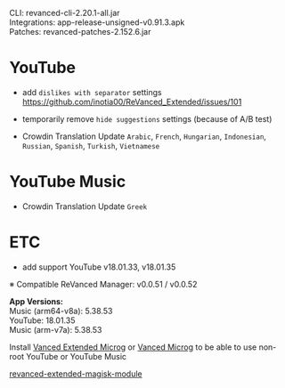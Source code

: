 CLI: revanced-cli-2.20.1-all.jar  
Integrations: app-release-unsigned-v0.91.3.apk  
Patches: revanced-patches-2.152.6.jar  

YouTube
==
- add `dislikes with separator` settings https://github.com/inotia00/ReVanced_Extended/issues/101
- temporarily remove `hide suggestions` settings (because of A/B test)

- Crowdin Translation Update
`Arabic`, `French`, `Hungarian`, `Indonesian`, `Russian`, `Spanish`, `Turkish`, `Vietnamese`

YouTube Music
==
- Crowdin Translation Update
`Greek`

ETC
==
- add support YouTube v18.01.33, v18.01.35

※ Compatible ReVanced Manager: v0.0.51 / v0.0.52

  
**App Versions:**  
Music (arm64-v8a): 5.38.53  
YouTube: 18.01.35  
Music (arm-v7a): 5.38.53  

Install [Vanced Extended Microg](https://github.com/inotia00/VancedMicroG/releases) or [Vanced Microg](https://github.com/TeamVanced/VancedMicroG/releases) to be able to use non-root YouTube or YouTube Music  

[revanced-extended-magisk-module](https://github.com/MatadorProBr/revanced-extended-magisk-module)  
